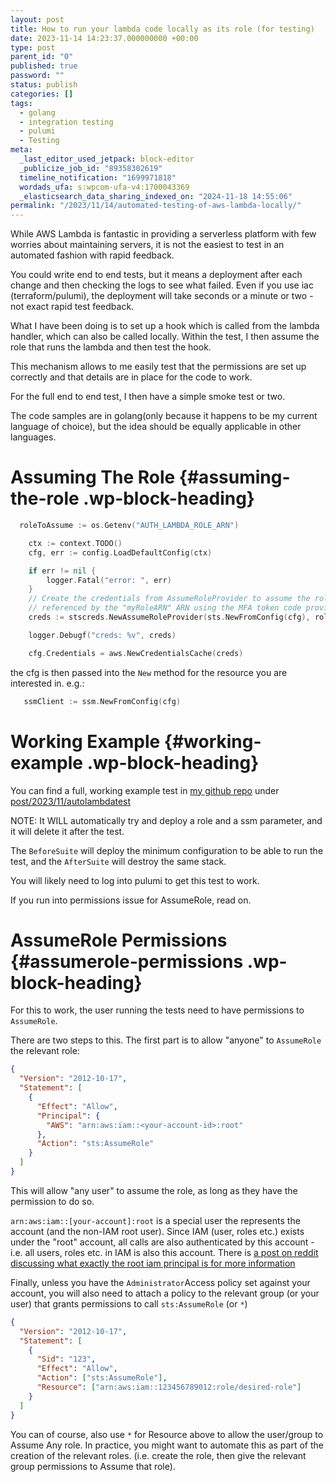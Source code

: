 ```yaml
---
layout: post
title: How to run your lambda code locally as its role (for testing)
date: 2023-11-14 14:23:37.000000000 +00:00
type: post
parent_id: "0"
published: true
password: ""
status: publish
categories: []
tags:
  - golang
  - integration testing
  - pulumi
  - Testing
meta:
  _last_editor_used_jetpack: block-editor
  _publicize_job_id: "89358302619"
  timeline_notification: "1699971818"
  wordads_ufa: s:wpcom-ufa-v4:1700043369
  _elasticsearch_data_sharing_indexed_on: "2024-11-18 14:55:06"
permalink: "/2023/11/14/automated-testing-of-aws-lambda-locally/"
---
```


While AWS Lambda is fantastic in providing a serverless platform with
few worries about maintaining servers, it is not the easiest to test in
an automated fashion with rapid feedback.

You could write end to end tests, but it means a deployment after each
change and then checking the logs to see what failed. Even if you use
iac (terraform/pulumi), the deployment will take seconds or a minute or
two - not exact rapid test feedback.

What I have been doing is to set up a hook which is called from the
lambda handler, which can also be called locally. Within the test, I
then assume the role that runs the lambda and then test the hook.

This mechanism allows to me easily test that the permissions are set up
correctly and that details are in place for the code to work.

For the full end to end test, I then have a simple smoke test or two.

The code samples are in golang(only because it happens to be my current
language of choice), but the idea should be equally applicable in other
languages.

# Assuming The Role {#assuming-the-role .wp-block-heading}

```go
  roleToAssume := os.Getenv("AUTH_LAMBDA_ROLE_ARN")

    ctx := context.TODO()
    cfg, err := config.LoadDefaultConfig(ctx)

    if err != nil {
        logger.Fatal("error: ", err)
    }
    // Create the credentials from AssumeRoleProvider to assume the role
    // referenced by the "myRoleARN" ARN using the MFA token code provided.
    creds := stscreds.NewAssumeRoleProvider(sts.NewFromConfig(cfg), roleToAssume)

    logger.Debugf("creds: %v", creds)

    cfg.Credentials = aws.NewCredentialsCache(creds)
```

the cfg is then passed into the `New` method for the resource you are
interested in. e.g.:

```go
   ssmClient := ssm.NewFromConfig(cfg)
```

# Working Example {#working-example .wp-block-heading}

You can find a full, working example test in [my github
repo](https://github.com/drone-ah/wordsonsand) under
[post/2023/11/autolambdatest](https://github.com/drone-ah/wordsonsand/tree/main/post/2023/11/autolambdatest)

NOTE: It WILL automatically try and deploy a role and a ssm parameter,
and it will delete it after the test.

The `BeforeSuite` will deploy the minimum configuration to be able to
run the test, and the `AfterSuite` will destroy the same stack.

You will likely need to log into pulumi to get this test to work.

If you run into permissions issue for AssumeRole, read on.

# AssumeRole Permissions {#assumerole-permissions .wp-block-heading}

For this to work, the user running the tests need to have permissions to
`AssumeRole`.

There are two steps to this. The first part is to allow \"anyone\" to
`AssumeRole` the relevant role:

```json
{
  "Version": "2012-10-17",
  "Statement": [
    {
      "Effect": "Allow",
      "Principal": {
        "AWS": "arn:aws:iam::<your-account-id>:root"
      },
      "Action": "sts:AssumeRole"
    }
  ]
}
```

This will allow \"any user\" to assume the role, as long as they have
the permission to do so.

`arn:aws:iam::[your-account]:root` is a special user the represents the
account (and the non-IAM root user). Since IAM (user, roles etc.) exists
under the \"root\" account, all calls are also authenticated by this
account - i.e. all users, roles etc. in IAM is also this account. There
is [a post on reddit discussing what exactly the root iam principal is
for more
information](https://www.reddit.com/r/aws/comments/oorjl2/what_exactly_is_the_root_iam_principal/)

Finally, unless you have the `Administrator`Access policy set against
your account, you will also need to attach a policy to the relevant
group (or your user) that grants permissions to call `sts:AssumeRole`
(or `*`)

```json
{
  "Version": "2012-10-17",
  "Statement": [
    {
      "Sid": "123",
      "Effect": "Allow",
      "Action": ["sts:AssumeRole"],
      "Resource": ["arn:aws:iam::123456789012:role/desired-role"]
    }
  ]
}
```

You can of course, also use `*` for Resource above to allow the
user/group to Assume Any role. In practice, you might want to automate
this as part of the creation of the relevant roles. (i.e. create the
role, then give the relevant group permissions to Assume that role).
